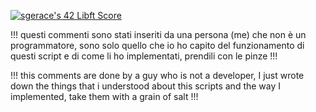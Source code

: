 [![sgerace's 42 Libft Score](https://badge42.vercel.app/api/v2/cl9ub3yz900110fmo8di310ny/project/2540707)](https://github.com/JaeSeoKim/badge42)

!!! questi commenti sono stati inseriti da una persona (me) che non è un programmatore, sono solo quello che io ho capito del funzionamento di questi script e di come li ho implementati, prendili con le pinze !!!

!!! this comments are done by a guy who is not a developer, I just wrote down the things that i understood about this scripts and the way I implemented, take them with a grain of salt !!!
